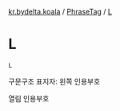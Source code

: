 [kr.bydelta.koala](../index.md) / [PhraseTag](index.md) / [L](./-l.md)

# L

`L`

구문구조 표지자: 왼쪽 인용부호

열림 인용부호

